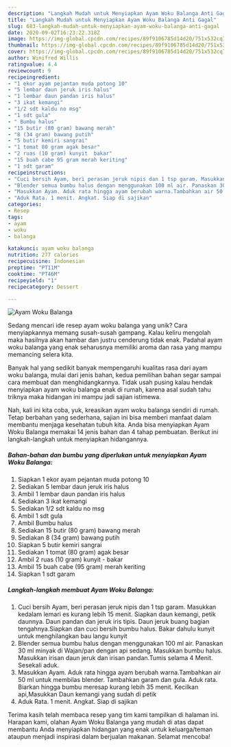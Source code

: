 ```yaml
---
description: "Langkah Mudah untuk Menyiapkan Ayam Woku Balanga Anti Gagal"
title: "Langkah Mudah untuk Menyiapkan Ayam Woku Balanga Anti Gagal"
slug: 683-langkah-mudah-untuk-menyiapkan-ayam-woku-balanga-anti-gagal
date: 2020-09-02T16:23:22.318Z
image: https://img-global.cpcdn.com/recipes/89f9106785d14d20/751x532cq70/ayam-woku-balanga-foto-resep-utama.jpg
thumbnail: https://img-global.cpcdn.com/recipes/89f9106785d14d20/751x532cq70/ayam-woku-balanga-foto-resep-utama.jpg
cover: https://img-global.cpcdn.com/recipes/89f9106785d14d20/751x532cq70/ayam-woku-balanga-foto-resep-utama.jpg
author: Winifred Willis
ratingvalue: 4.4
reviewcount: 9
recipeingredient:
- "1 ekor ayam pejantan muda potong 10"
- "5 lembar daun jeruk iris halus"
- "1 lembar daun pandan iris halus"
- "3 ikat kemangi"
- "1/2 sdt kaldu no msg"
- "1 sdt gula"
- " Bumbu halus"
- "15 butir (80 gram) bawang merah"
- "8 (34 gram) bawang putih"
- "5 butir kemiri sangrai"
- "1 tomat 80 gram agak besar"
- "2 ruas (10 gram) kunyit  bakar"
- "15 buah cabe 95 gram merah keriting"
- "1 sdt garam"
recipeinstructions:
- "Cuci bersih Ayam, beri perasan jeruk nipis dan 1 tsp garam. Masukkan kedalam lemari es kurang lebih 15 menit. Siapkan daun kemangi, petik daunnya. Daun pandan dan jeruk iris tipis. Daun jeruk buang bagian tengahnya.Siapkan dan cuci bersih bumbu halus. Bakar dahulu kunyit untuk menghilangkan bau langu kunyit"
- "Blender semua bumbu halus dengan menggunakan 100 ml air. Panaskan 30 ml minyak di Wajan/pan dengan api sedang. Masukkan bumbu halus. Masukkan irisan daun jeruk dan irisan pandan.Tumis selama 4 Menit. Sesekali aduk."
- "Masukkan Ayam. Aduk rata hingga ayam berubah warna.Tambahkan air 50 ml untuk membilas blender. Tambahkan garam dan gula. Aduk rata. Biarkan hingga bumbu meresap kurang lebih 35 menit. Kecilkan api,Masukkan Daun kemangi yang sudah di petik"
- "Aduk Rata. 1 menit. Angkat. Siap di sajikan"
categories:
- Resep
tags:
- ayam
- woku
- balanga

katakunci: ayam woku balanga 
nutrition: 277 calories
recipecuisine: Indonesian
preptime: "PT11M"
cooktime: "PT46M"
recipeyield: "1"
recipecategory: Dessert

---
```



![Ayam Woku Balanga](https://img-global.cpcdn.com/recipes/89f9106785d14d20/751x532cq70/ayam-woku-balanga-foto-resep-utama.jpg)

Sedang mencari ide resep ayam woku balanga yang unik? Cara menyiapkannya memang susah-susah gampang. Kalau keliru mengolah maka hasilnya akan hambar dan justru cenderung tidak enak. Padahal ayam woku balanga yang enak seharusnya memiliki aroma dan rasa yang mampu memancing selera kita.



Banyak hal yang sedikit banyak mempengaruhi kualitas rasa dari ayam woku balanga, mulai dari jenis bahan, kedua pemilihan bahan segar sampai cara membuat dan menghidangkannya. Tidak usah pusing kalau hendak menyiapkan ayam woku balanga enak di rumah, karena asal sudah tahu triknya maka hidangan ini mampu jadi sajian istimewa.


Nah, kali ini kita coba, yuk, kreasikan ayam woku balanga sendiri di rumah. Tetap berbahan yang sederhana, sajian ini bisa memberi manfaat dalam membantu menjaga kesehatan tubuh kita. Anda bisa menyiapkan Ayam Woku Balanga memakai 14 jenis bahan dan 4 tahap pembuatan. Berikut ini langkah-langkah untuk menyiapkan hidangannya.

<!--inarticleads1-->

##### Bahan-bahan dan bumbu yang diperlukan untuk menyiapkan Ayam Woku Balanga:

1. Siapkan 1 ekor ayam pejantan muda potong 10
1. Sediakan 5 lembar daun jeruk iris halus
1. Ambil 1 lembar daun pandan iris halus
1. Sediakan 3 ikat kemangi
1. Sediakan 1/2 sdt kaldu no msg
1. Ambil 1 sdt gula
1. Ambil  Bumbu halus
1. Sediakan 15 butir (80 gram) bawang merah
1. Sediakan 8 (34 gram) bawang putih
1. Siapkan 5 butir kemiri sangrai
1. Sediakan 1 tomat (80 gram) agak besar
1. Ambil 2 ruas (10 gram) kunyit - bakar
1. Ambil 15 buah cabe (95 gram) merah keriting
1. Siapkan 1 sdt garam




<!--inarticleads2-->

##### Langkah-langkah membuat Ayam Woku Balanga:

1. Cuci bersih Ayam, beri perasan jeruk nipis dan 1 tsp garam. Masukkan kedalam lemari es kurang lebih 15 menit. Siapkan daun kemangi, petik daunnya. Daun pandan dan jeruk iris tipis. Daun jeruk buang bagian tengahnya.Siapkan dan cuci bersih bumbu halus. Bakar dahulu kunyit untuk menghilangkan bau langu kunyit
1. Blender semua bumbu halus dengan menggunakan 100 ml air. Panaskan 30 ml minyak di Wajan/pan dengan api sedang. Masukkan bumbu halus. Masukkan irisan daun jeruk dan irisan pandan.Tumis selama 4 Menit. Sesekali aduk.
1. Masukkan Ayam. Aduk rata hingga ayam berubah warna.Tambahkan air 50 ml untuk membilas blender. Tambahkan garam dan gula. Aduk rata. Biarkan hingga bumbu meresap kurang lebih 35 menit. Kecilkan api,Masukkan Daun kemangi yang sudah di petik
1. Aduk Rata. 1 menit. Angkat. Siap di sajikan




Terima kasih telah membaca resep yang tim kami tampilkan di halaman ini. Harapan kami, olahan Ayam Woku Balanga yang mudah di atas dapat membantu Anda menyiapkan hidangan yang enak untuk keluarga/teman ataupun menjadi inspirasi dalam berjualan makanan. Selamat mencoba!
